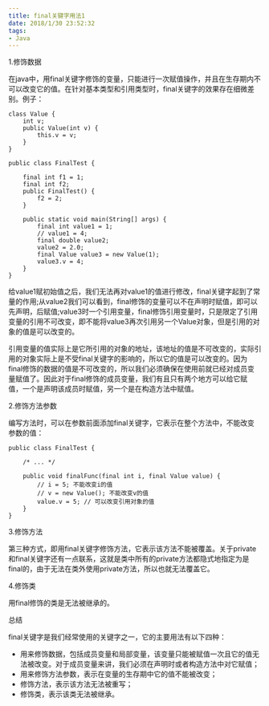 ```yaml
---
title: final关键字用法1
date: 2018/1/30 23:52:32   
tags:
- Java
---
```


1.修饰数据

在java中，用final关键字修饰的变量，只能进行一次赋值操作，并且在生存期内不可以改变它的值。在针对基本类型和引用类型时，final关键字的效果存在细微差别。例子：

    class Value {
        int v;
        public Value(int v) {
            this.v = v;
        }
    }
    
    public class FinalTest {
        
        final int f1 = 1;
        final int f2;
        public FinalTest() {
            f2 = 2;
        }
    
        public static void main(String[] args) {
            final int value1 = 1;
            // value1 = 4;
            final double value2;
            value2 = 2.0;
            final Value value3 = new Value(1);
            value3.v = 4;
        }
    }

给value1赋初始值之后，我们无法再对value1的值进行修改，final关键字起到了常量的作用;从value2我们可以看到，final修饰的变量可以不在声明时赋值，即可以先声明，后赋值;value3时一个引用变量，final修饰引用变量时，只是限定了引用变量的引用不可改变，即不能将value3再次引用另一个Value对象，但是引用的对象的值是可以改变的。

引用变量的值实际上是它所引用的对象的地址，该地址的值是不可改变的，实际引用的对象实际上是不受final关键字的影响的，所以它的值是可以改变的。因为final修饰的数据的值是不可改变的，所以我们必须确保在使用前就已经对成员变量赋值了。因此对于final修饰的成员变量，我们有且只有两个地方可以给它赋值，一个是声明该成员时赋值，另一个是在构造方法中赋值。

2.修饰方法参数

编写方法时，可以在参数前面添加final关键字，它表示在整个方法中，不能改变参数的值：

    public class FinalTest {
    
        /* ... */
    
        public void finalFunc(final int i, final Value value) {
            // i = 5; 不能改变i的值
            // v = new Value(); 不能改变v的值
            value.v = 5; // 可以改变引用对象的值
        }
    }

3.修饰方法

第三种方式，即用final关键字修饰方法，它表示该方法不能被覆盖。关于private和final关键字还有一点联系，这就是类中所有的private方法都隐式地指定为是final的，由于无法在类外使用private方法，所以也就无法覆盖它。

4.修饰类

用final修饰的类是无法被继承的。

总结

final关键字是我们经常使用的关键字之一，它的主要用法有以下四种：
* 用来修饰数据，包括成员变量和局部变量，该变量只能被赋值一次且它的值无法被改变。对于成员变量来讲，我们必须在声明时或者构造方法中对它赋值；
* 用来修饰方法参数，表示在变量的生存期中它的值不能被改变；
* 修饰方法，表示该方法无法被重写；
* 修饰类，表示该类无法被继承。